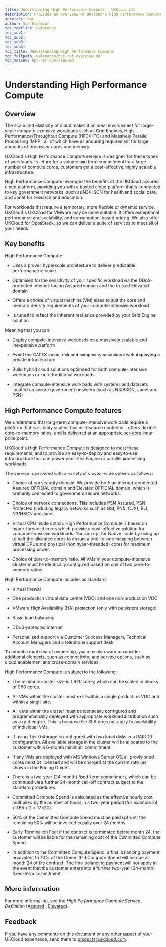 ```yaml
---
title: Understanding High Performance Compute | UKCloud Ltd
description: Provides an overview of UKCloud's High Performance Compute service
services: hpc
author: Sue Highmoor
toc_rootlink: Reference
toc_sub1: 
toc_sub2:
toc_sub3:
toc_sub4:
toc_title: Understanding High Performance Compute
toc_fullpath: Reference/hpc-ref-overview.md
toc_mdlink: hpc-ref-overview.md
---
```


# Understanding High Performance Compute

## Overview

The scale and elasticity of cloud makes it an ideal environment for large-scale compute-intensive workloads such as Grid Engines, High Performance/Throughput Compute (HPC/HTC) and Massively Parallel Processing (MPP), all of which have an enduring requirement for large amounts of processor cores and memory.

UKCloud's High Performance Compute service is designed for these types of workloads. In return for a volume and term commitment for a large number of compute cores, customers get a cost-effective, highly scalable infrastructure.

High Performance Compute leverages the benefits of the UKCloud assured cloud platform, providing you with a trusted cloud platform that's connected to key government networks, such as N3/HSCN for health and social care, and Janet for research and education.

For workloads that require a temporary, more flexible or dynamic service, UKCloud's UKCloud for VMware may be more suitable. It offers exceptional performance and scalability, and consumption-based pricing. We also offer UKCloud for OpenStack, so we can deliver a suite of services to meet all of your needs.

## Key benefits

High Performance Compute:

- Uses a proven hyperscale architecture to deliver predictable performance at scale

- Optimised for the sensitivity of your specific workload via the DDoS-protected internet-facing Assured domain and the trusted Elevated domain

- Offers a choice of virtual machine (VM) sizes to suit the core and memory density requirements of your compute-intensive workload

- Is tuned to reflect the inherent resilience provided by your Grid Engine solution

Meaning that you can:

- Deploy compute-intensive workloads on a massively scalable and inexpensive platform

- Avoid the CAPEX costs, risk and complexity associated with deploying a private infrastructure

- Build hybrid cloud solutions optimised for both compute-intensive workloads or more traditional workloads

- Integrate compute-intensive workloads with systems and datasets located on secure government networks (such as N3/HSCN, Janet and PSN)

## High Performance Compute features

We understand that long-term compute-intensive workloads require a platform that is suitably scaled, has no resource contention, offers flexible core-to-memory ratios, and is delivered at an appropriate per-core-hour price point.

UKCloud's High Performance Compute is designed to meet these requirements, and to provide an easy-to-deploy and easy-to-use infrastructure that can power your Grid Engine or parallel processing workloads.

The service is provided with a variety of cluster-wide options as follows:

- Choice of our security domain. We provide both an internet-connected Assured OFFICIAL domain and Elevated OFFICIAL domain, which is primarily connected to government secure networks.

- Choice of network connections. This includes PSN Assured, PSN Protected (including legacy networks such as GSI, PNN, CJX), RLI, N3/HSCN and Janet.

- Virtual CPU mode option. High Performance Compute is based on hyper-threaded cores which provide a cost-effective solution for compute-intensive workloads. You can opt for Native mode by using up to half the allocated cores to ensure a one-to-one mapping between virtual CPUs and physical (non hyper-threaded) cores for maximum processing power.

- Choice of core-to-memory ratio. All VMs in your compute-intensive cluster must be identically configured based on one of two core-to-memory ratios.

High Performance Compute includes as standard:

- Virtual firewall

- One production virtual data centre (VDC) and one non-production VDC

- VMware High Availability (HA) protection (only with persistent storage)

- Basic load balancing

- DDoS-protected internet

- Personalised support via Customer Success Managers, Technical Account Managers and a telephone support desk

To model a total cost of ownership, you may also want to consider additional elements, such as connectivity; and service options, such as cloud enablement and cross-domain services.

High Performance Compute is subject to the following:

- The minimum cluster size is 1,920 cores; which can be scaled in blocks of 960 cores.

- All VMs within the cluster must exist within a single production VDC and within a single site.

- All VMs within the cluster must be identically configured and programmatically deployed with appropriate workload distribution such as a grid engine. This is because the SLA does not apply to availability of individual VMs.

- If using Tier 0 storage is configured with two local disks in a RAID 10 configuration. All available storage in the cluster will be allocated to the customer with a 6-month minimum commitment.

- If any VMs are deployed with MS Windows Server OS, all provisioned cores must be licensed and will be charged at the current rate (as shown in the Pricing Guide).

- There is a two-year (24-month) fixed-term commitment, which can be continued via a further 24-month call-off contract subject to the standard procedures.

- Committed Compute Spend is calculated as the effective hourly cost multiplied by the number of hours in a two-year period (for example 24 x 365 x 2 = 17,520).

- 50% of the Committed Compute Spend must be paid upfront; the remaining 50% will be invoiced equally over 24 months.

- Early Termination Fee: if the contract is terminated before month 24, the customer will be liable for the remaining cost of the Committed Compute Spend

- In addition to the Committed Compute Spend, a final balancing payment equivalent to 20% of the Committed Compute Spend will be due at month 24 of the contract. The final balancing payment will not apply in the event that the customer enters into a further two-year (24-month) fixed-term commitment.

## More information

For more information, see the *High Performance Compute Service Definition* ([Assured](https://assets.digitalmarketplace.service.gov.uk/g-cloud-10/documents/92406/440356750870847-service-definition-document-2018-05-21-1302.pdf) | [Elevated](https://assets.digitalmarketplace.service.gov.uk/g-cloud-10/documents/92406/453673974442173-service-definition-document-2018-05-21-1302.pdf)).

## Feedback

If you have any comments on this document or any other aspect of your UKCloud experience, send them to <products@ukcloud.com>.